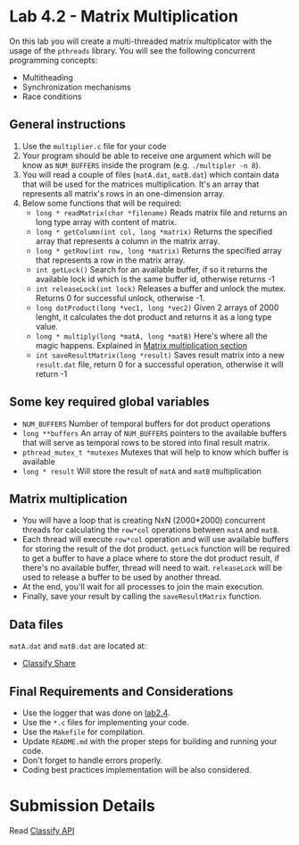Lab 4.2 - Matrix Multiplication
===============================
On this lab you will create a multi-threaded matrix multiplicator with the usage of the `pthreads` library. You will see the following concurrent programming concepts:

- Multitheading
- Synchronization mechanisms
- Race conditions


General instructions
--------------------

1. Use the  `multiplier.c` file for your code
2. Your program should be able to receive one argument which will be know as `NUM_BUFFERS` inside the program (e.g. `./multipler -n 8`).
3. You will read a couple of files (`matA.dat`, `matB.dat`) which contain data that will be used for the matrices multiplication. It's an array that represents all matrix's rows in an one-dimension array.
4. Below some functions that will be required:
   - `long * readMatrix(char *filename)`
     Reads matrix file and returns an long type array with content of matrix.
   - `long * getColumn(int col, long *matrix)`
     Returns the specified array that represents a column in the matrix array.
   - `long * getRow(int row, long *matrix)`
     Returns the specified array that represents a row in the matrix array.
   - `int getLock()`
     Search for an available buffer, if so it returns the available lock id which is the same buffer id, otherwise returns -1
   - `int releaseLock(int lock)`
     Releases a buffer and unlock the mutex. Returns 0 for successful unlock, otherwise -1.
   - `long dotProduct(long *vec1, long *vec2)`
     Given 2 arrays of 2000 lenght, it calculates the dot product and returns it as a long type value.
   - `long * multiply(long *matA, long *matB)`
     Here's where all the magic happens. Explained in [Matrix multiplication section](#matrix-multiplication)
   - `int saveResultMatrix(long *result)`
     Saves result matrix into a new `result.dat` file, return 0 for a successful operation, otherwise it will return -1

Some key required global variables
----------------------------------

- `NUM_BUFFERS`
  Number of temporal buffers for dot product operations
- `long **buffers`
  An array of `NUM_BUFFERS` pointers to the available buffers that will serve as temporal rows to be stored into final result matrix.
- `pthread_mutex_t *mutexes`
  Mutexes that will help to know which buffer is available
- `long * result`
  Will store the result of `matA` and `matB` multiplication


Matrix multiplication
---------------------

- You will have a loop that is creating NxN (2000*2000) concurrent threads for calculating the `row*col` operations between `matA` and `matB`.
- Each thread will execute `row*col` operation and will use available buffers for storing the result of the dot product.
`getLock` function will be required to get a buffer to have a place where to store the dot product result, if there's no available buffer, thread will need to wait.
`releaseLock` will be used to release a buffer to be used by another thread.
- At the end, you'll wait for all processes to join the main execution.
- Finally, save your result by calling the `saveResultMatrix` function.


Data files
----------
`matA.dat` and `matB.dat` are located at:
- [Classify Share](https://console.cloud.google.com/storage/browser/classify-share)


Final Requirements and Considerations
---------------------------------------
- Use the logger that was done on [lab2.4](https://github.com/CodersSquad/ap-labs/tree/master/labs/lab2.4).
- Use the `*.c` files for implementing your code.
- Use the `Makefile` for compilation.
- Update `README.md` with the proper steps for building and running your code.
- Don't forget to handle errors properly.
- Coding best practices implementation will be also considered.


Submission Details
==================

Read [Classify API](../../classify.md)
